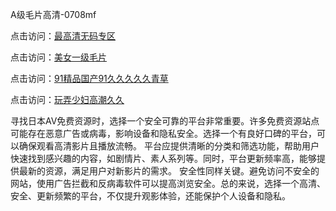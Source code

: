 A级毛片高清-0708mf
				
点击访问：<a href="https://heiliaoxwd5i8.pages.dev">最高清无码专区</a>				
				
点击访问：<a href="https://heiliaowzu4ur.pages.dev">美女一级毛片</a>				
				
点击访问：<a href="https://heiliaozj3tjd.pages.dev">91精品国产91久久久久久青草</a>				
				
点击访问：<a href="https://heiliaoe8ajia.pages.dev">玩弄少妇高潮久久</a>					
	
寻找日本AV免费资源时，选择一个安全可靠的平台非常重要。许多免费资源站点可能存在恶意广告或病毒，影响设备和隐私安全。选择一个有良好口碑的平台，可以确保观看高清影片且播放流畅。
平台应提供清晰的分类和筛选功能，帮助用户快速找到感兴趣的内容，如剧情片、素人系列等。同时，平台更新频率高，能够提供最新的资源，满足用户对新影片的需求。
安全性同样关键。避免访问不安全的网站，使用广告拦截和反病毒软件可以提高浏览安全。总的来说，选择一个高清、安全、更新频繁的平台，不仅提升观影体验，还能保护个人设备和隐私。

<span style="display:none;">[Canonical link](https://github.com/po20250708/po11 ）</span>


